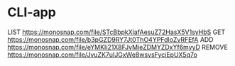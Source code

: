# CLI-app
LIST https://monosnap.com/file/STcBbpkXlafAesuZ72HasX5V1syHbS
GET https://monosnap.com/file/b3pGZD9RY7Jt0ThO4YPFdloZvRFEfA
ADD https://monosnap.com/file/eYMKIi21X8FJvMieZDMYZDxYf6myyD
REMOVE https://monosnap.com/file/JvuZK7uIJGxWe8wsvsFyciEpUX5q7o